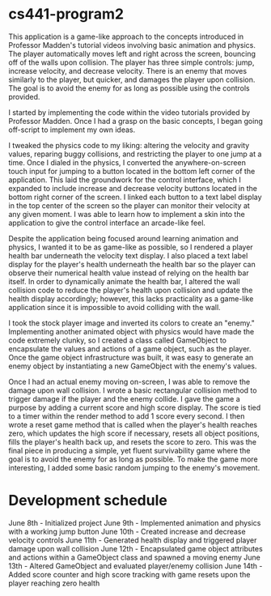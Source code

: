 # cs441-program2
This application is a game-like approach to the concepts introduced in Professor Madden's tutorial videos involving basic animation and physics. The player automatically moves left and right across the screen, bouncing off of the walls upon collision. The player has three simple controls: jump, increase velocity, and decrease velocity. There is an enemy that moves similarly to the player, but quicker, and damages the player upon collision. The goal is to avoid the enemy for as long as possible using the controls provided. 

I started by implementing the code within the video tutorials provided by Professor Madden. Once I had a grasp on the basic concepts, I began going off-script to implement my own ideas.

I tweaked the physics code to my liking: altering the velocity and gravity values, reparing buggy collisions, and restricting the player to one jump at a time. Once I dialed in the physics, I converted the anywhere-on-screen touch input for jumping to a button located in the bottom left corner of the application. This laid the groundwork for the control interface, which I expanded to include increase and decrease velocity buttons located in the bottom right corner of the screen. I linked each button to a text label display in the top center of the screen so the player can monitor their velocity at any given moment. I was able to learn how to implement a skin into the application to give the control interface an arcade-like feel.

Despite the application being focused around learning animation and physics, I wanted it to be as game-like as possible, so I rendered a player health bar underneath the velocity text display. I also placed a text label display for the player's health underneath the health bar so the player can observe their numerical health value instead of relying on the health bar itself. In order to dynamically animate the health bar, I altered the wall collision code to reduce the player's health upon collision and update the health display accordingly; however, this lacks practicality as a game-like application since it is impossible to avoid colliding with the wall.

I took the stock player image and inverted its colors to create an "enemy." Implementing another animated object with physics would have made the code extremely clunky, so I created a class called GameObject to encapsulate the values and actions of a game object, such as the player. Once the game object infrastructure was built, it was easy to generate an enemy object by instantiating a new GameObject with the enemy's values. 

Once I had an actual enemy moving on-screen, I was able to remove the damage upon wall collision. I wrote a basic rectangular collision method to trigger damage if the player and the enemy collide. I gave the game a purpose by adding a current score and high score display. The score is tied to a timer within the render method to add 1 score every second. I then wrote a reset game method that is called when the player's health reaches zero, which updates the high score if necessary, resets all object positions, fills the player's health back up, and resets the score to zero. This was the final piece in producing a simple, yet fluent survivability game where the goal is to avoid the enemy for as long as possible. To make the game more interesting, I added some basic random jumping to the enemy's movement. 

# Development schedule
June 8th  - Initialized project
June 9th  - Implemented animation and physics with a working jump button
June 10th - Created increase and decrease velocity controls
June 11th - Generated health display and triggered player damage upon wall collision
June 12th - Encapsulated game object attributes and actions within a GameObject class and spawned a moving enemy
June 13th - Altered GameObject and evaluated player/enemy collision
June 14th - Added score counter and high score tracking with game resets upon the player reaching zero health
